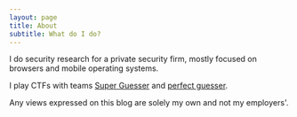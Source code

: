 ```yaml
---
layout: page
title: About
subtitle: What do I do?
---
```


I do security research for a private security firm, mostly focused on browsers and mobile operating systems.

I play CTFs with teams [Super Guesser](https://ctftime.org/team/130817) and [perfect guesser](https://ctftime.org/team/142232).

Any views expressed on this blog are solely my own and not my employers'.
